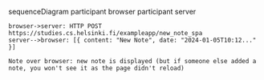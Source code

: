 sequenceDiagram
participant browser
participant server

    browser->server: HTTP POST https://studies.cs.helsinki.fi/exampleapp/new_note_spa
    server-->browser: [{ content: "New Note", date: "2024-01-05T10:12..." }]

    Note over browser: new note is displayed (but if someone else added a note, you won't see it as the page didn't reload)
